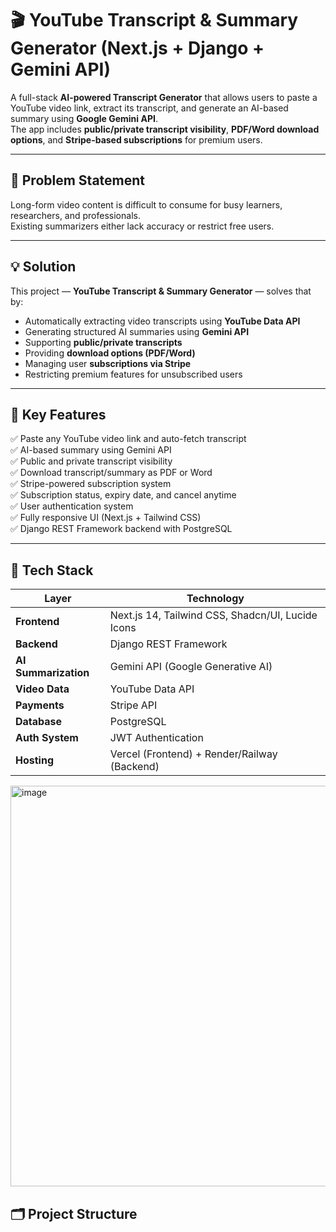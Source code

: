 # 🎬 YouTube Transcript & Summary Generator (Next.js + Django + Gemini API)

A full-stack **AI-powered Transcript Generator** that allows users to paste a YouTube video link, extract its transcript, and generate an AI-based summary using **Google Gemini API**.  
The app includes **public/private transcript visibility**, **PDF/Word download options**, and **Stripe-based subscriptions** for premium users.

---

## 🚀 Problem Statement

Long-form video content is difficult to consume for busy learners, researchers, and professionals.  
Existing summarizers either lack accuracy or restrict free users.  

---

## 💡 Solution

This project — **YouTube Transcript & Summary Generator** — solves that by:
- Automatically extracting video transcripts using **YouTube Data API**
- Generating structured AI summaries using **Gemini API**
- Supporting **public/private transcripts**
- Providing **download options (PDF/Word)**
- Managing user **subscriptions via Stripe**
- Restricting premium features for unsubscribed users

---

## 🧩 Key Features

✅ Paste any YouTube video link and auto-fetch transcript  
✅ AI-based summary using Gemini API  
✅ Public and private transcript visibility  
✅ Download transcript/summary as PDF or Word  
✅ Stripe-powered subscription system  
✅ Subscription status, expiry date, and cancel anytime  
✅ User authentication system  
✅ Fully responsive UI (Next.js + Tailwind CSS)  
✅ Django REST Framework backend with PostgreSQL  

---

## 🧱 Tech Stack

| Layer | Technology |
|-------|-------------|
| **Frontend** | Next.js 14, Tailwind CSS, Shadcn/UI, Lucide Icons |
| **Backend** | Django REST Framework |
| **AI Summarization** | Gemini API (Google Generative AI) |
| **Video Data** | YouTube Data API |
| **Payments** | Stripe API |
| **Database** | PostgreSQL |
| **Auth System** | JWT Authentication |
| **Hosting** | Vercel (Frontend) + Render/Railway (Backend) |


<img width="1344" height="641" alt="image" src="https://github.com/user-attachments/assets/e5d2eca1-5a44-4c41-a1e1-5c5da52ff795" />

## 🗂️ Project Structure

